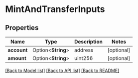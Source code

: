 # MintAndTransferInputs

## Properties

Name | Type | Description | Notes
------------ | ------------- | ------------- | -------------
**account** | Option<**String**> | address | [optional]
**amount** | Option<**String**> | uint256 | [optional]

[[Back to Model list]](../README.md#documentation-for-models) [[Back to API list]](../README.md#documentation-for-api-endpoints) [[Back to README]](../README.md)


